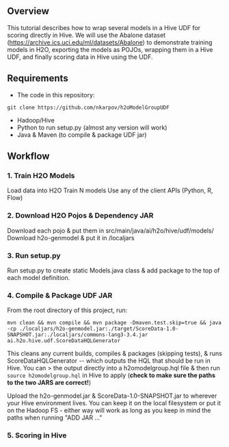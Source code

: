 ## Overview

This tutorial describes how to wrap several models in a Hive UDF for scoring directly in Hive. We will use the Abalone dataset (https://archive.ics.uci.edu/ml/datasets/Abalone) to demonstrate training models in H2O, exporting the models as POJOs, wrapping them in a Hive UDF, and finally scoring data in Hive using the UDF.

## Requirements

- The code in this repository:
```
git clone https://github.com/nkarpov/h2oModelGroupUDF
```
- Hadoop/Hive
- Python to run setup.py (almost any version will work)
- Java & Maven (to compile & package UDF jar)

## Workflow

### 1. Train H2O Models
Load data into H2O
Train N models
Use any of the client APIs (Python, R, Flow)

### 2. Download H2O Pojos & Dependency JAR
Download each pojo & put them in src/main/java/ai/h2o/hive/udf/models/
Download h2o-genmodel & put it in /localjars

### 3. Run setup.py
Run setup.py to create static Models.java class & add package to the top of each model definition.

### 4. Compile & Package UDF JAR
From the root directory of this project, run:
```
mvn clean && mvn compile && mvn package -Dmaven.test.skip=true && java -cp ./localjars/h2o-genmodel.jar:./target/ScoreData-1.0-SNAPSHOT.jar:./localjars/commons-lang3-3.4.jar ai.h2o.hive.udf.ScoreDataHQLGenerator
```
This cleans any current builds, compiles & packages (skipping tests), & runs ScoreDataHQLGenerator -- which outputs the HQL that should be run in Hive. You can > the output directly into a h2omodelgroup.hql file & then run `source h2omodelgroup.hql` in Hive to apply (**check to make sure the paths to the two JARS are correct!**)

Upload the h2o-genmodel.jar & ScoreData-1.0-SNAPSHOT.jar to wherever your Hive environment lives. You can keep it on the local filesystem or put it on the Hadoop FS - either way will work as long as you keep in mind the paths when running "ADD JAR ..."

### 5. Scoring in Hive


